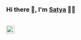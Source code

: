 ### Hi there 👋, I'm [Satya](https://github.com/SP2224) 👨‍💻

<br/>

<a href="https://www.linkedin.com/in/satya-prakash-das/">
  <img align="left" alt="Satya's Linkedin" width="22px" src="https://cdn.jsdelivr.net/npm/simple-icons@v3/icons/linkedin.svg" />
</a>
